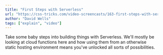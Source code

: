 ```yaml
---
title: "First Steps with Serverless"
url: "https://css-tricks.com/video-screencasts/163-first-steps-with-serverless/"
author: "David Wells"
tags: ["explain", "video"]
---
```


Take some baby steps into building things with Serverless. We'll mostly be looking at cloud functions here and how using them from an otherwise static hosting environment means you've unlocked all sorts of possibilities.
